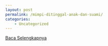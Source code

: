 ```yaml
---
layout: post
permalink: /mimpi-ditinggal-anak-dan-suami/
categories:
    - Uncategorized
---
```


[Baca Selengkapnya](/10)